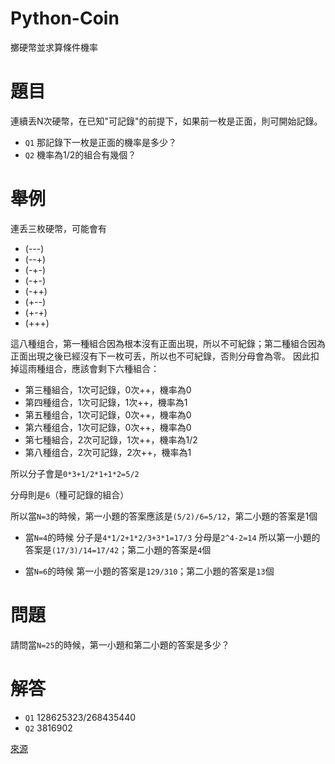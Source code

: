 # Python-Coin
擲硬幣並求算條件機率

# 題目
連續丢N次硬幣，在已知"可記錄"的前提下，如果前一枚是正面，則可開始記錄。
* `Q1` 那記錄下一枚是正面的機率是多少？
* `Q2` 機率為1/2的組合有幾個？

# 舉例
連丢三枚硬幣，可能會有
* (---)
* (--+)
* (-+-)
* (-+-)
* (-++)
* (+--)
* (+-+)
* (+++)

這八種组合，第一種組合因為根本沒有正面出現，所以不可紀錄；第二種組合因為正面出現之後已經沒有下一枚可丢，所以也不可紀錄，否則分母會為零。
因此扣掉這雨種组合，應該會剩下六種組合：
* 第三種組合，1次可記錄，0次++，機率為0
* 第四種组合，1次可記錄，1次++，機率為1
* 第五種组合，1次可記錄，0次++，機率為0
* 第六種组合，1次可記錄，0次++，機率為0
* 第七種組合，2次可記錄，1次++，機率為1/2
* 第八種组合，2次可記錄，2次++，機率為1

所以分子會是`0*3+1/2*1+1*2=5/2`

分母則是`6`（種可記錄的組合）

所以當`N=3`的時候，第一小題的答案應該是`(5/2)/6=5/12`，第二小題的答案是1個

* 當`N=4`的時候
分子是`4*1/2+1*2/3+3*1=17/3`
分母是`2^4-2=14`
所以第一小題的答案是`(17/3)/14=17/42`；第二小題的答案是`4`個

* 當`N=6`的時候
第一小題的答案是`129/310`；第二小題的答案是`13`個

# 問題
請問當`N=25`的時候，第一小題和第二小題的答案是多少？

# 解答
* `Q1` 128625323/268435440
* `Q2` 3816902

[來源](https://cdn.discordapp.com/attachments/838440595491782697/959803717723516958/277464644_5027093624039475_4507372448832217302_n.png)

